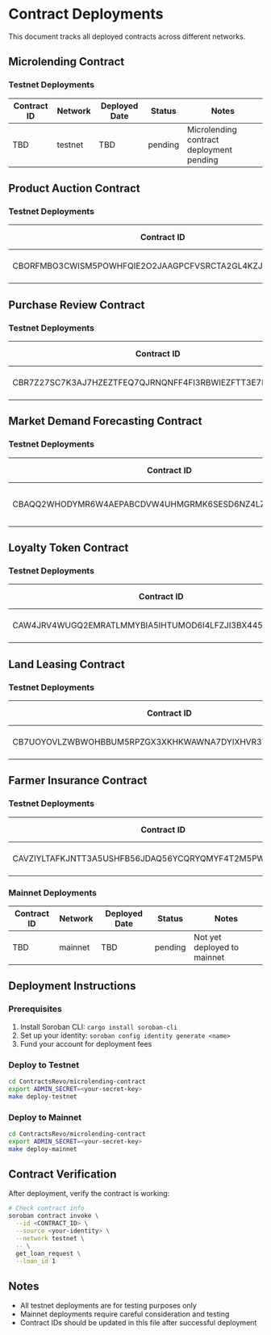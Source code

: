 # Contract Deployments

This document tracks all deployed contracts across different networks.

## Microlending Contract

### Testnet Deployments

| Contract ID | Network | Deployed Date | Status | Notes |
|-------------|---------|---------------|--------|-------|
| TBD | testnet | TBD | pending | Microlending contract deployment pending |


## Product Auction Contract

### Testnet Deployments

| Contract ID | Network | Deployed Date | Status | Notes |
|-------------|---------|---------------|--------|-------|
| CBORFMBO3CWISM5POWHFQIE2O2JAAGPCFVSRCTA2GL4KZJQIYN7NBGDI | testnet | 2025-09-28 | done | Product auction contract |


## Purchase Review Contract

### Testnet Deployments
| Contract ID | Network | Deployed Date | Status | Notes |
|-------------|---------|---------------|--------|-------|
| CBR7Z27SC7K3AJ7HZEZTFEQ7QJRNQNFF4FI3RBWIEZFTT3E7RHEYQPFL | testnet | 2025-09-28 | done | Purchase Review Contract |

## Market Demand Forecasting Contract

### Testnet Deployments
| Contract ID | Network | Deployed Date | Status | Notes |
|-------------|---------|---------------|--------|-------|
| CBAQQ2WHODYMR6W4AEPABCDVW4UHMGRMK6SESD6NZ4LZSE7HUVP6I77R | testnet | 2025-09-28 | done | Market Demand Forecasting Contract |

## Loyalty Token Contract

### Testnet Deployments
| Contract ID | Network | Deployed Date | Status | Notes |
|-------------|---------|---------------|--------|-------|
| CAW4JRV4WUGQ2EMRATLMMYBIA5IHTUMOD6I4LFZJI3BX445YS2ZFE46N | testnet | 2025-09-28 | done | Loyalty Token Contract |


## Land Leasing Contract

### Testnet Deployments
| Contract ID | Network | Deployed Date | Status | Notes |
|-------------|---------|---------------|--------|-------|
| CB7UOYOVLZWBWOHBBUM5RPZGX3XKHKWAWNA7DYIXHVR3TA4A7GLX22DU | testnet | 2025-09-28 | done | Land Leasing Contract |


## Farmer Insurance Contract
### Testnet Deployments
| Contract ID | Network | Deployed Date | Status | Notes |
|-------------|---------|---------------|--------|-------|
| CAVZIYLTAFKJNTT3A5USHFB56JDAQ56YCQRYQMYF4T2M5PWC5LEANNKP | testnet | 2025-09-28 | done | Farmer Insurance Contract |




### Mainnet Deployments

| Contract ID | Network | Deployed Date | Status | Notes |
|-------------|---------|---------------|--------|-------|
| TBD | mainnet | TBD | pending | Not yet deployed to mainnet |

## Deployment Instructions

### Prerequisites
1. Install Soroban CLI: `cargo install soroban-cli`
2. Set up your identity: `soroban config identity generate <name>`
3. Fund your account for deployment fees

### Deploy to Testnet
```bash
cd ContractsRevo/microlending-contract
export ADMIN_SECRET=<your-secret-key>
make deploy-testnet
```

### Deploy to Mainnet
```bash
cd ContractsRevo/microlending-contract
export ADMIN_SECRET=<your-secret-key>
make deploy-mainnet
```

## Contract Verification

After deployment, verify the contract is working:

```bash
# Check contract info
soroban contract invoke \
  --id <CONTRACT_ID> \
  --source <your-identity> \
  --network testnet \
  -- \
  get_loan_request \
  --loan_id 1
```

## Notes

- All testnet deployments are for testing purposes only
- Mainnet deployments require careful consideration and testing
- Contract IDs should be updated in this file after successful deployment






